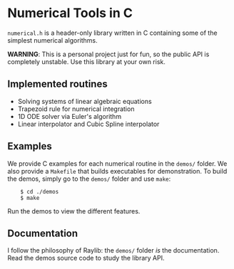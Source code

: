 # Numerical Tools in C
`numerical.h` is a header-only library written in C containing some of the simplest numerical algorithms.

**WARNING**: This is a personal project just for fun, so the public API is completely unstable. Use this library at your own risk.

## Implemented routines
  - Solving systems of linear algebraic equations
  - Trapezoid rule for numerical integration
  - 1D ODE solver via Euler's algorithm
  - Linear interpolator and Cubic Spline interpolator

## Examples
We provide C examples for each numerical routine in the `demos/` folder. We also provide a `Makefile` that builds executables for demonstration. To build the demos, simply go to the `demos/` folder and use `make`:

```console
    $ cd ./demos
    $ make
```

Run the demos to view the different features.

## Documentation
I follow the philosophy of Raylib: the `demos/` folder *is* the documentation. Read the demos source code to study the library API. 
